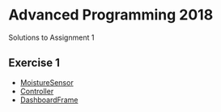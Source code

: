# Advanced Programming 2018

Solutions to Assignment 1
## Exercise 1
* [MoistureSensor](https://github.com/andybbruno/Advanced-Programming-2018/blob/master/Exercise1/MoistureSensor/src/moisturesensor/MoistureSensor.java)
* [Controller](https://github.com/andybbruno/Advanced-Programming-2018/blob/master/Exercise1/Controller/src/controller/Controller.java)
* [DashboardFrame](https://github.com/andybbruno/Advanced-Programming-2018/blob/master/Exercise1/IrrigationDashboard/src/DashboardFrame.java)
